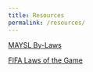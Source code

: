 ```yaml
---
title: Resources
permalink: /resources/
---
```


[MAYSL By-Laws](/files/maysl-by-laws.pdf)

[FIFA Laws of the Game](fifa-laws-of-the-game-2021-2022.pdf)
